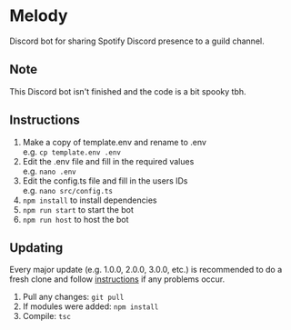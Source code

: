 # Melody
 Discord bot for sharing Spotify Discord presence to a guild channel.

## Note
 This Discord bot isn't finished and the code is a bit spooky tbh.

## Instructions
1. Make a copy of template.env and rename to .env<br>
e.g. `cp template.env .env`
2. Edit the .env file and fill in the required values<br>
e.g. `nano .env`
3. Edit the config.ts file and fill in the users IDs<br>
e.g. `nano src/config.ts`
4. `npm install` to install dependencies
5. `npm run start` to start the bot
6. `npm run host` to host the bot

## Updating
Every major update (e.g. 1.0.0, 2.0.0, 3.0.0, etc.) is recommended to do a fresh clone and follow [instructions](#instructions) if any problems occur.
1. Pull any changes: `git pull`
2. If modules were added: `npm install`
3. Compile: `tsc`